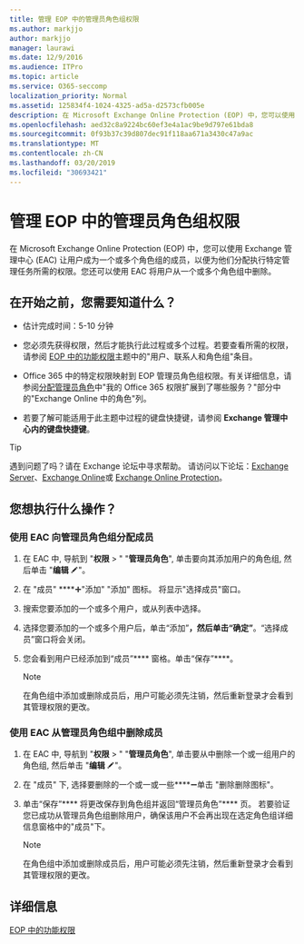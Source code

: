 ```yaml
---
title: 管理 EOP 中的管理员角色组权限
ms.author: markjjo
author: markjjo
manager: laurawi
ms.date: 12/9/2016
ms.audience: ITPro
ms.topic: article
ms.service: O365-seccomp
localization_priority: Normal
ms.assetid: 125834f4-1024-4325-ad5a-d2573cfb005e
description: 在 Microsoft Exchange Online Protection (EOP) 中，您可以使用 Exchange 管理中心 (EAC) 让用户成为一个或多个角色组的成员，以便为他们分配执行特定管理任务所需的权限。您还可以使用 EAC 将用户从一个或多个角色组中删除。
ms.openlocfilehash: aed32c8a9224bc60ef3e4a1ac9be9d797e61bda8
ms.sourcegitcommit: 0f93b37c39d807dec91f118aa671a3430c47a9ac
ms.translationtype: MT
ms.contentlocale: zh-CN
ms.lasthandoff: 03/20/2019
ms.locfileid: "30693421"
---
```

# <a name="manage-admin-role-group-permissions-in-eop"></a>管理 EOP 中的管理员角色组权限
  
在 Microsoft Exchange Online Protection (EOP) 中，您可以使用 Exchange 管理中心 (EAC) 让用户成为一个或多个角色组的成员，以便为他们分配执行特定管理任务所需的权限。您还可以使用 EAC 将用户从一个或多个角色组中删除。
  
## <a name="what-do-you-need-to-know-before-you-begin"></a>在开始之前，您需要知道什么？

- 估计完成时间：5-10 分钟
    
- 您必须先获得权限，然后才能执行此过程或多个过程。若要查看所需的权限，请参阅 [EOP 中的功能权限](feature-permissions-in-eop.md)主题中的"用户、联系人和角色组"条目。 
    
- Office 365 中的特定权限映射到 EOP 管理员角色组权限。有关详细信息，请参阅[分配管理员角色](https://go.microsoft.com/fwlink/p/?LinkId=286708)中"我的 Office 365 权限扩展到了哪些服务？"部分中的"Exchange Online 中的角色"列。
    
- 若要了解可能适用于此主题中过程的键盘快捷键，请参阅 **Exchange 管理中心内的键盘快捷键**。
    
> [!TIP]
> 遇到问题了吗？请在 Exchange 论坛中寻求帮助。 请访问以下论坛：[Exchange Server](https://go.microsoft.com/fwlink/p/?linkId=60612)、[Exchange Online](https://go.microsoft.com/fwlink/p/?linkId=267542)或 [Exchange Online Protection](https://go.microsoft.com/fwlink/p/?linkId=285351)。 
  
## <a name="what-do-you-want-to-do"></a>您想执行什么操作？

### <a name="use-the-eac-to-assign-members-to-admin-role-groups"></a>使用 EAC 向管理员角色组分配成员

1. 在 EAC 中, 导航到 "**权限** \> " "**管理员角色**", 单击要向其添加用户的角色组, 然后单击 "**编辑** ![编辑图标](../media/ITPro-EAC-EditIcon.gif)"。
    
2. 在 "成员" ****![下, 单击](../media/ITPro-EAC-AddIcon.gif)"添加" "添加" 图标。 将显示"选择成员"窗口。
    
3. 搜索您要添加的一个或多个用户，或从列表中选择。
    
4. 选择您要添加的一个或多个用户后，单击“添加”****，然后单击“确定”****。“选择成员”窗口将会关闭。
    
5. 您会看到用户已经添加到“成员”**** 窗格。单击“保存”****。
    
    > [!NOTE]
    > 在角色组中添加或删除成员后，用户可能必须先注销，然后重新登录才会看到其管理权限的更改。 
  
### <a name="use-the-eac-to-remove-members-from-admin-role-groups"></a>使用 EAC 从管理员角色组中删除成员

1. 在 EAC 中, 导航到 "**权限** \> " "**管理员角色**", 单击要从中删除一个或一组用户的角色组, 然后单击 "**编辑** ![编辑图标](../media/ITPro-EAC-EditIcon.gif)"。
    
2. 在 "成员" 下, 选择要删除的一个或一或一些****![用户, 然后](../media/ITPro-EAC-RemoveIcon.gif)单击 "删除删除图标"。
    
3. 单击“保存”**** 将更改保存到角色组并返回“管理员角色”**** 页。 若要验证您已成功从管理员角色组删除用户，确保该用户不会再出现在选定角色组详细信息窗格中的"成员"下。 
    
    > [!NOTE]
    > 在角色组中添加或删除成员后，用户可能必须先注销，然后重新登录才会看到其管理权限的更改。 
  
## <a name="for-more-information"></a>详细信息

[EOP 中的功能权限](feature-permissions-in-eop.md)
  

